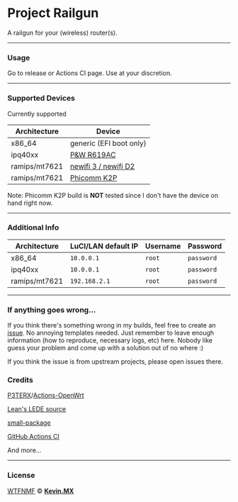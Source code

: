 # Project Railgun

A railgun for your (wireless) router(s).

***

### Usage

Go to release or Actions CI page. Use at your discretion.

***

### Supported Devices

Currently supported

|Architecture|Device|
|-|-|
|x86_64|generic (EFI boot only)|
|ipq40xx|[P&W R619AC](https://openwrt.org/toh/p_w/r619ac)|
|ramips/mt7621|[newifi 3 / newifi D2](https://openwrt.org/toh/lenovo/newifi_d2)|
|ramips/mt7621|[Phicomm K2P](https://openwrt.org/toh/phicomm/k2p_ke2p)|

Note: Phicomm K2P build is **NOT** tested since I don't have the device on hand right now.

***

### Additional Info

|Architecture|LuCI/LAN default IP|Username|Password|
|-|-|-|-|
|x86_64|`10.0.0.1`|`root`|`password`|
|ipq40xx|`10.0.0.1`|`root`|`password`|
|ramips/mt7621|`192.168.2.1`|`root`|`password`|

***

### If anything goes wrong...

If you think there's something wrong in my builds, feel free to create an [issue](https://github.com/KevinMX/Railgun/issues/new/choose). No annoying templates needed. Just remember to leave enough information (how to reproduce, necessary logs, etc) here. Nobody like guess your problem and come up with a solution out of no where :)

If you think the issue is from upstream projects, please open issues there.

### Credits

[P3TERX](https://p3terx.com)/[Actions-OpenWrt](https://github.com/P3TERX/Actions-OpenWrt)

[Lean's LEDE source](https://github.com/coolsnowwolf/lede)

[small-package](https://github.com/kenzok8/small-package)

[GitHub Actions CI](https://github.com/features/actions)

And more...

***

### License

[WTFNMF](https://github.com/adversary-org/wtfnmf) © [**Kevin.MX**](https://mary.kevinmx.top)
